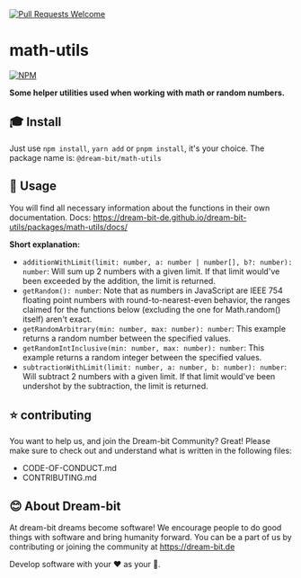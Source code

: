   <a href="http://makeapullrequest.com">  
      <img alt="Pull Requests Welcome" src="https://img.shields.io/badge/PRs-welcome-brightgreen" />
  </a>
  
 # math-utils

[![NPM](https://nodei.co/npm/@dream-bit/math-utils.png?downloads=true&downloadRank=true&stars=true)](https://nodei.co/npm/@dream-bit/math-utils)

**Some helper utilities used when working with math or random numbers.**

## 🎓 Install

Just use `npm install`, `yarn add` or `pnpm install`, it's your choice.
The package name is: `@dream-bit/math-utils`

## 🎉 Usage

You will find all necessary information about the functions in their own documentation.
Docs: https://dream-bit-de.github.io/dream-bit-utils/packages/math-utils/docs/

**Short explanation:**

- `additionWithLimit(limit: number, a: number | number[], b?: number): number`: Will sum up 2 numbers with a given limit. If that limit would've been exceeded by the addition, the limit is returned.
- `getRandom(): number`: Note that as numbers in JavaScript are IEEE 754 floating point numbers with round-to-nearest-even behavior, the ranges claimed for the functions below (excluding the one for Math.random() itself) aren't exact.
- `getRandomArbitrary(min: number, max: number): number`: This example returns a random number between the specified values.
- `getRandomIntInclusive(min: number, max: number): number`: This example returns a random integer between the specified values.
- `subtractionWithLimit(limit: number, a: number, b: number): number`: Will subtract 2 numbers with a given limit. If that limit would've been undershot by the subtraction, the limit is returned.

## ⭐ contributing

You want to help us, and join the Dream-bit Community?
Great! Please make sure to check out and understand what is written in the following files:

- CODE-OF-CONDUCT.md
- CONTRIBUTING.md

## 😊 About Dream-bit

At dream-bit dreams become software!
We encourage people to do good things with software and bring humanity forward.
You can be a part of us by contributing or joining the community at https://dream-bit.de

Develop software with your ❤️ as your 🧠.
